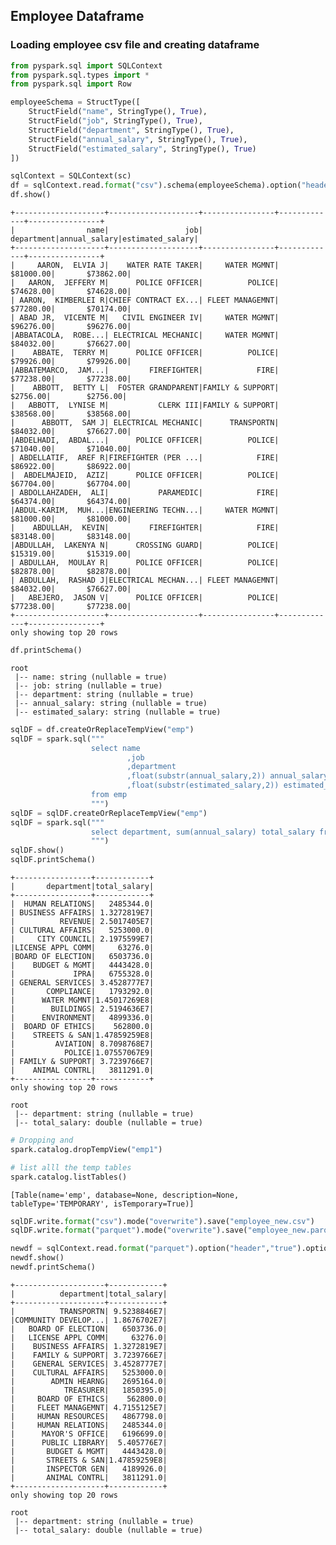 
## Employee Dataframe
### Loading employee csv file and creating dataframe

```python
from pyspark.sql import SQLContext
from pyspark.sql.types import *
from pyspark.sql import Row

employeeSchema = StructType([
    StructField("name", StringType(), True), 
    StructField("job", StringType(), True),
    StructField("department", StringType(), True),
    StructField("annual_salary", StringType(), True),
    StructField("estimated_salary", StringType(), True)
])

sqlContext = SQLContext(sc)
df = sqlContext.read.format("csv").schema(employeeSchema).option("header","true").option("delimiter", ",").load("/home/krish/Learning/pySpark/Employees.csv")
df.show()
```

    +--------------------+--------------------+----------------+-------------+----------------+
    |                name|                 job|      department|annual_salary|estimated_salary|
    +--------------------+--------------------+----------------+-------------+----------------+
    |     AARON,  ELVIA J|    WATER RATE TAKER|     WATER MGMNT|    $81000.00|       $73862.00|
    |   AARON,  JEFFERY M|      POLICE OFFICER|          POLICE|    $74628.00|       $74628.00|
    | AARON,  KIMBERLEI R|CHIEF CONTRACT EX...| FLEET MANAGEMNT|    $77280.00|       $70174.00|
    | ABAD JR,  VICENTE M|   CIVIL ENGINEER IV|     WATER MGMNT|    $96276.00|       $96276.00|
    |ABBATACOLA,  ROBE...| ELECTRICAL MECHANIC|     WATER MGMNT|    $84032.00|       $76627.00|
    |    ABBATE,  TERRY M|      POLICE OFFICER|          POLICE|    $79926.00|       $79926.00|
    |ABBATEMARCO,  JAM...|         FIREFIGHTER|            FIRE|    $77238.00|       $77238.00|
    |    ABBOTT,  BETTY L|  FOSTER GRANDPARENT|FAMILY & SUPPORT|     $2756.00|        $2756.00|
    |   ABBOTT,  LYNISE M|           CLERK III|FAMILY & SUPPORT|    $38568.00|       $38568.00|
    |      ABBOTT,  SAM J| ELECTRICAL MECHANIC|      TRANSPORTN|    $84032.00|       $76627.00|
    |ABDELHADI,  ABDAL...|      POLICE OFFICER|          POLICE|    $71040.00|       $71040.00|
    | ABDELLATIF,  AREF R|FIREFIGHTER (PER ...|            FIRE|    $86922.00|       $86922.00|
    |  ABDELMAJEID,  AZIZ|      POLICE OFFICER|          POLICE|    $67704.00|       $67704.00|
    | ABDOLLAHZADEH,  ALI|           PARAMEDIC|            FIRE|    $64374.00|       $64374.00|
    |ABDUL-KARIM,  MUH...|ENGINEERING TECHN...|     WATER MGMNT|    $81000.00|       $81000.00|
    |    ABDULLAH,  KEVIN|         FIREFIGHTER|            FIRE|    $83148.00|       $83148.00|
    |ABDULLAH,  LAKENYA N|      CROSSING GUARD|          POLICE|    $15319.00|       $15319.00|
    | ABDULLAH,  MOULAY R|      POLICE OFFICER|          POLICE|    $82878.00|       $82878.00|
    | ABDULLAH,  RASHAD J|ELECTRICAL MECHAN...| FLEET MANAGEMNT|    $84032.00|       $76627.00|
    |   ABEJERO,  JASON V|      POLICE OFFICER|          POLICE|    $77238.00|       $77238.00|
    +--------------------+--------------------+----------------+-------------+----------------+
    only showing top 20 rows
    



```python
df.printSchema()
```

    root
     |-- name: string (nullable = true)
     |-- job: string (nullable = true)
     |-- department: string (nullable = true)
     |-- annual_salary: string (nullable = true)
     |-- estimated_salary: string (nullable = true)
    



```python
sqlDF = df.createOrReplaceTempView("emp")
sqlDF = spark.sql("""
                  select name 
                          ,job 
                          ,department 
                          ,float(substr(annual_salary,2)) annual_salary 
                          ,float(substr(estimated_salary,2)) estimated_salary 
                  from emp 
                  """)
sqlDF = sqlDF.createOrReplaceTempView("emp")
sqlDF = spark.sql("""
                  select department, sum(annual_salary) total_salary from emp group by department
                  """)
sqlDF.show()
sqlDF.printSchema()
```

    +-----------------+------------+
    |       department|total_salary|
    +-----------------+------------+
    |  HUMAN RELATIONS|   2485344.0|
    | BUSINESS AFFAIRS| 1.3272819E7|
    |          REVENUE| 2.5017405E7|
    | CULTURAL AFFAIRS|   5253000.0|
    |     CITY COUNCIL| 2.1975599E7|
    |LICENSE APPL COMM|     63276.0|
    |BOARD OF ELECTION|   6503736.0|
    |    BUDGET & MGMT|   4443428.0|
    |             IPRA|   6755328.0|
    | GENERAL SERVICES| 3.4528777E7|
    |       COMPLIANCE|   1793292.0|
    |      WATER MGMNT|1.45017269E8|
    |        BUILDINGS| 2.5194636E7|
    |      ENVIRONMENT|   4899336.0|
    |  BOARD OF ETHICS|    562800.0|
    |    STREETS & SAN|1.47859259E8|
    |         AVIATION| 8.7098768E7|
    |           POLICE|1.07557067E9|
    | FAMILY & SUPPORT| 3.7239766E7|
    |    ANIMAL CONTRL|   3811291.0|
    +-----------------+------------+
    only showing top 20 rows
    
    root
     |-- department: string (nullable = true)
     |-- total_salary: double (nullable = true)
    



```python
# Dropping and 
spark.catalog.dropTempView("emp1")

# list alll the temp tables
spark.catalog.listTables()
```




    [Table(name='emp', database=None, description=None, tableType='TEMPORARY', isTemporary=True)]




```python
sqlDF.write.format("csv").mode("overwrite").save("employee_new.csv") 
sqlDF.write.format("parquet").mode("overwrite").save("employee_new.parquet") 
```


```python
newdf = sqlContext.read.format("parquet").option("header","true").option("delimiter", ",").load("employee_new.parquet")
newdf.show()
newdf.printSchema()
```

    +--------------------+------------+
    |          department|total_salary|
    +--------------------+------------+
    |          TRANSPORTN| 9.5238846E7|
    |COMMUNITY DEVELOP...| 1.8676702E7|
    |   BOARD OF ELECTION|   6503736.0|
    |   LICENSE APPL COMM|     63276.0|
    |    BUSINESS AFFAIRS| 1.3272819E7|
    |    FAMILY & SUPPORT| 3.7239766E7|
    |    GENERAL SERVICES| 3.4528777E7|
    |    CULTURAL AFFAIRS|   5253000.0|
    |        ADMIN HEARNG|   2695164.0|
    |           TREASURER|   1850395.0|
    |     BOARD OF ETHICS|    562800.0|
    |     FLEET MANAGEMNT| 4.7155125E7|
    |     HUMAN RESOURCES|   4867798.0|
    |     HUMAN RELATIONS|   2485344.0|
    |      MAYOR'S OFFICE|   6196699.0|
    |      PUBLIC LIBRARY|  5.405776E7|
    |       BUDGET & MGMT|   4443428.0|
    |       STREETS & SAN|1.47859259E8|
    |       INSPECTOR GEN|   4189926.0|
    |       ANIMAL CONTRL|   3811291.0|
    +--------------------+------------+
    only showing top 20 rows
    
    root
     |-- department: string (nullable = true)
     |-- total_salary: double (nullable = true)
    

